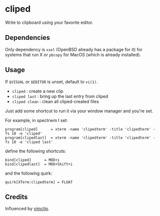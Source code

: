 # cliped

Write to clipboard using your favorite editor.

## Dependencies

Only dependency is `xsel` (OpenBSD already has a package for it) for
systems that run X or `pbcopy` for MacOS (which is already installed).

## Usage

If `$VISUAL` or `$EDITOR` is unset, default to `vi(1)`.

* `cliped` : create a new clip
* `cliped last` : bring up the last entry from cliped
* `cliped clean` : clean all cliped-created files

Just add some shortcut to run it via your window manager and you're set.

For example, in spectrwm I set:
```
program[cliped]      = xterm -name 'clipedterm' -title 'clipedterm' -fs 18 -e 'cliped'
program[clipedlast]  = xterm -name 'clipedterm' -title 'clipedterm' -fs 18 -e 'cliped last'
```
define the following shortcuts:
```
bind[cliped]      = MOD+i
bind[clipedlast]  = MOD+Shift+i
```
and the following quirk:
```
quirk[XTerm:clipedterm] = FLOAT
```

## Credits

Influenced by [vimclip].

[vimclip]: https://github.com/hrantzsch/vimclip

